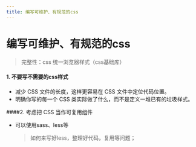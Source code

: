 ```yaml
---
title: 编写可维护、有规范的css
---
```


# 编写可维护、有规范的css

> 完整性：css 统一浏览器样式（css基础库）

#### 1. 不要写不需要的css样式

- 减少 CSS 文件的长度，这样更容易在 CSS 文件中定位代码位置。
- 明确你写的每一个 CSS 类实际做了什么，而不是定义一堆已有的垃圾样式。



####2. 考虑把 CSS 当作可复用组件

- 可以使用sass、less等

  > 如何来写好less，整理好代码，复用等问题；

